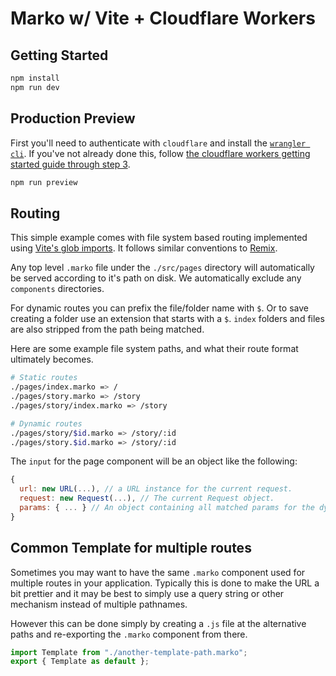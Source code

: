 Marko w/ Vite + Cloudflare Workers
==================================

## Getting Started
```bash
npm install
npm run dev
```

## Production Preview
First you'll need to authenticate with `cloudflare` and install the [`wrangler cli`](https://developers.cloudflare.com/workers/cli-wrangler). If you've not already done this, follow [the cloudflare workers getting started guide through step 3](https://developers.cloudflare.com/workers/get-started/guide#3-configure-the-workers-cli).

```bash
npm run preview
```

## Routing
This simple example comes with file system based routing implemented using [Vite's glob imports](https://vitejs.dev/guide/features.html#glob-import). It follows similar conventions to [Remix](https://remix.run/docs/en/v1/guides/routing#review).

Any top level `.marko` file under the `./src/pages` directory will automatically be served according to it's path on disk.
We automatically exclude any `components` directories.

For dynamic routes you can prefix the file/folder name with `$`. Or to save creating a folder use an extension that starts with a `$`.
`index` folders and files are also stripped from the path being matched.

Here are some example file system paths, and what their route format ultimately becomes.

```bash
# Static routes
./pages/index.marko => /
./pages/story.marko => /story
./pages/story/index.marko => /story

# Dynamic routes
./pages/story/$id.marko => /story/:id
./pages/story.$id.marko => /story/:id
```

The `input` for the page component will be an object like the following:

```js
{
  url: new URL(...), // a URL instance for the current request.
  request: new Request(...), // The current Request object.
  params: { ... } // An object containing all matched params for the dynamic paths.
}
```

## Common Template for multiple routes
Sometimes you may want to have the same `.marko` component used for multiple routes in your application.
Typically this is done to make the URL a bit prettier and it may be best to simply use a query string or other mechanism instead of multiple pathnames.

However this can be done simply by creating a `.js` file at the alternative paths and re-exporting the `.marko` component from there.

```js
import Template from "./another-template-path.marko";
export { Template as default };
```
